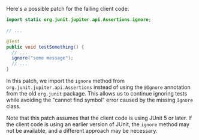 Here's a possible patch for the failing client code:
```java
import static org.junit.jupiter.api.Assertions.ignore;

// ...

@Test
public void testSomething() {
  // ...
  ignore("some message");
  // ...
}
```
In this patch, we import the `ignore` method from `org.junit.jupiter.api.Assertions` instead of using the `@Ignore` annotation from the old `org.junit` package. This allows us to continue ignoring tests while avoiding the "cannot find symbol" error caused by the missing `Ignore` class.

Note that this patch assumes that the client code is using JUnit 5 or later. If the client code is using an earlier version of JUnit, the `ignore` method may not be available, and a different approach may be necessary.